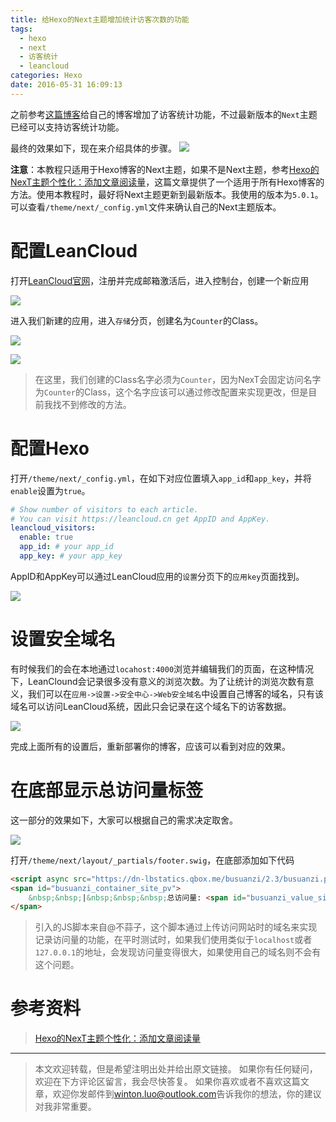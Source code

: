 ```yaml
---
title: 给Hexo的Next主题增加统计访客次数的功能
tags:
  - hexo
  - next
  - 访客统计
  - leancloud
categories: Hexo
date: 2016-05-31 16:09:13
---
```



之前参考[这篇博客][教程]给自己的博客增加了访客统计功能，不过最新版本的`Next`主题已经可以支持访客统计功能。

<!-- more -->

最终的效果如下，现在来介绍具体的步骤。
![][最终效果图片]

**注意**：本教程只适用于Hexo博客的Next主题，如果不是Next主题，参考[Hexo的NexT主题个性化：添加文章阅读量][教程]，这篇文章提供了一个适用于所有Hexo博客的方法。使用本教程时，最好将Next主题更新到最新版本。我使用的版本为`5.0.1`。可以查看`/theme/next/_config.yml`文件来确认自己的Next主题版本。

# 配置LeanCloud

打开[LeanCloud官网][leancloud]，注册并完成邮箱激活后，进入控制台，创建一个新应用

![][创建新应用]

进入我们新建的应用，进入`存储`分页，创建名为`Counter`的Class。

![][创建Class]

![][创建Class-2]

> 在这里，我们创建的Class名字必须为`Counter`，因为NexT会固定访问名字为`Counter`的Class，这个名字应该可以通过修改配置来实现更改，但是目前我找不到修改的方法。

# 配置Hexo
打开`/theme/next/_config.yml`，在如下对应位置填入`app_id`和`app_key`，并将`enable`设置为`true`。

```yaml
# Show number of visitors to each article.
# You can visit https://leancloud.cn get AppID and AppKey.
leancloud_visitors:
  enable: true
  app_id: # your app_id
  app_key: # your app_key
```

AppID和AppKey可以通过LeanCloud应用的`设置`分页下的`应用key`页面找到。

![][应用key的位置]

# 设置安全域名
有时候我们的会在本地通过`locahost:4000`浏览并编辑我们的页面，在这种情况下，LeanClound会记录很多没有意义的浏览次数。为了让统计的浏览次数有意义，我们可以在`应用->设置->安全中心->Web安全域名`中设置自己博客的域名，只有该域名可以访问LeanCloud系统，因此只会记录在这个域名下的访客数据。

![][设置安全域名]

完成上面所有的设置后，重新部署你的博客，应该可以看到对应的效果。

# 在底部显示总访问量标签
这一部分的效果如下，大家可以根据自己的需求决定取舍。

![][底部标签]

打开`/theme/next/layout/_partials/footer.swig`，在底部添加如下代码

```html
<script async src="https://dn-lbstatics.qbox.me/busuanzi/2.3/busuanzi.pure.mini.js"></script>
<span id="busuanzi_container_site_pv">
    &nbsp;&nbsp;|&nbsp;&nbsp;&nbsp;总访问量: <span id="busuanzi_value_site_pv"></span>
</span>
```
> 引入的JS脚本来自@不蒜子，这个脚本通过上传访问网站时的域名来实现记录访问量的功能，在平时测试时，如果我们使用类似于`localhost`或者`127.0.0.1`的地址，会发现访问量变得很大，如果使用自己的域名则不会有这个问题。

# 参考资料
> [Hexo的NexT主题个性化：添加文章阅读量][教程]

---
> 本文欢迎转载，但是希望注明出处并给出原文链接。
> 如果你有任何疑问，欢迎在下方评论区留言，我会尽快答复。
> 如果你喜欢或者不喜欢这篇文章，欢迎你发邮件到[winton.luo@outlook.com](mailto:winton.luo@outlook.com)告诉我你的想法，你的建议对我非常重要。

[教程]: http://www.jeyzhang.com/hexo-next-add-post-views.html
[leancloud]: https://leancloud.cn

[最终效果图片]: /uploads/hexo-counter/final.png
[创建新应用]: /uploads/hexo-counter/new-app.png
[创建Class]: /uploads/hexo-counter/new-class.png
[创建Class-2]: /uploads/hexo-counter/new-class-2.png
[应用key的位置]: /uploads/hexo-counter/app-key-position.png
[设置安全域名]: /uploads/hexo-counter/set-host.png
[底部标签]: /uploads/hexo-counter/footer.png